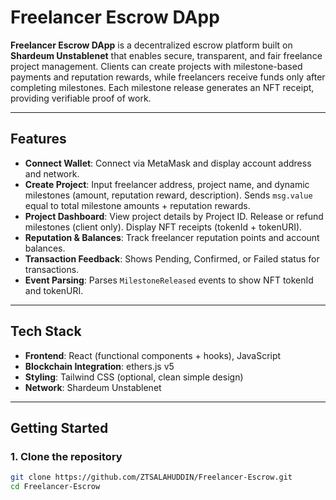 # Freelancer Escrow DApp

**Freelancer Escrow DApp** is a decentralized escrow platform built on **Shardeum Unstablenet** that enables secure, transparent, and fair freelance project management. Clients can create projects with milestone-based payments and reputation rewards, while freelancers receive funds only after completing milestones. Each milestone release generates an NFT receipt, providing verifiable proof of work.

---

## Features

- **Connect Wallet**: Connect via MetaMask and display account address and network.
- **Create Project**: Input freelancer address, project name, and dynamic milestones (amount, reputation reward, description). Sends `msg.value` equal to total milestone amounts + reputation rewards.
- **Project Dashboard**: View project details by Project ID. Release or refund milestones (client only). Display NFT receipts (tokenId + tokenURI).
- **Reputation & Balances**: Track freelancer reputation points and account balances.
- **Transaction Feedback**: Shows Pending, Confirmed, or Failed status for transactions.
- **Event Parsing**: Parses `MilestoneReleased` events to show NFT tokenId and tokenURI.

---

## Tech Stack

- **Frontend**: React (functional components + hooks), JavaScript
- **Blockchain Integration**: ethers.js v5
- **Styling**: Tailwind CSS (optional, clean simple design)
- **Network**: Shardeum Unstablenet

---

## Getting Started

### 1. Clone the repository
```bash
git clone https://github.com/ZTSALAHUDDIN/Freelancer-Escrow.git
cd Freelancer-Escrow
